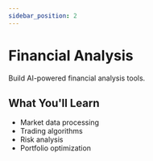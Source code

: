```yaml
---
sidebar_position: 2
---
```


# Financial Analysis

Build AI-powered financial analysis tools.

## What You'll Learn

- Market data processing
- Trading algorithms
- Risk analysis
- Portfolio optimization 